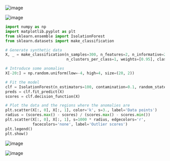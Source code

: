 ![image](https://github.com/user-attachments/assets/0f75539c-177e-477a-99b6-7b8717086bec)

![image](https://github.com/user-attachments/assets/7a70fe5c-6c00-4187-b8e2-6f14b6b680dd)

```python
import numpy as np
import matplotlib.pyplot as plt
from sklearn.ensemble import IsolationForest
from sklearn.datasets import make_classification

# Generate synthetic data
X, _ = make_classification(n_samples=300, n_features=2, n_informative=2, n_redundant=0, 
                           n_clusters_per_class=1, weights=[0.95], class_sep=2, random_state=42)

# Introduce some anomalies
X[-20:] = np.random.uniform(low=-4, high=4, size=(20, 2))

# Fit the model
clf = IsolationForest(n_estimators=100, contamination=0.1, random_state=42)
preds = clf.fit_predict(X)
scores = clf.decision_function(X)

# Plot the data and the regions where the anomalies are
plt.scatter(X[:, 0], X[:, 1], color='k', s=3., label='Data points')
radius = (scores.max() - scores) / (scores.max() - scores.min())
plt.scatter(X[:, 0], X[:, 1], s=1000 * radius, edgecolors='r',
            facecolors='none', label='Outlier scores')
plt.legend()
plt.show()
```
![image](https://github.com/user-attachments/assets/4ce7a00c-d658-4419-ad17-d35612acf84c)

![image](https://github.com/user-attachments/assets/45e67049-12d8-431f-95db-d0eef7e24874)
